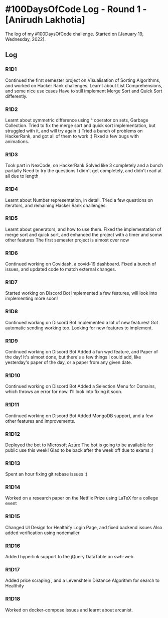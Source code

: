 # #100DaysOfCode Log - Round 1 - [Anirudh Lakhotia]

The log of my #100DaysOfCode challenge. Started on [January 19, Wednesday, 2022].

## Log

### R1D1

Continued the first semester project on Visualisation of Sorting Algorithms, and worked on Hacker Rank challenges.
Learnt about List Comprehensions, and some nice use cases
Have to still implement Merge Sort and Quick Sort differently.

### R1D2

Learnt about symmetric difference using ^ operator on sets, Garbage Collection.
Tried to fix the merge sort and quick sort implementation, but struggled with it, and will try again :(
Tried a bunch of problems on HackerRank, and got all of them to work :)
Fixed a few bugs with animations.

### R1D3

Took part in NexCode, on HackerRank
Solved like 3 completely
and a bunch partially
Need to try the questions I didn't get completely, and didn't read at all due to length

### R1D4

Learnt about Number representation, in detail.
Tried a few questions on iterators, and remaining Hacker Rank challenges.

### R1D5

Learnt about generators, and how to use them.
Fixed the implementation of merge sort and quick sort, and enhanced the project with a timer and somw other features
The first semester project is almost over now

### R1D6

Continued working on Covidash, a covid-19 dashboard.
Fixed a bunch of issues, and updated code to match external changes.

### R1D7

Started working on Discord Bot
Implemented a few features, will look into implementing more soon!

### R1D8

Continued working on Discord Bot
Implemented a lot of new features!
Got automatic sending working too.
Looking for new features to implement.

### R1D9

Continued working on Discord Bot
Added a fun wyd feature, and Paper of the day! It's almost done, but there's a few things I could add, like yesterday's paper of the day, or a paper from any given date.

### R1D10

Continued working on Discord Bot
Added a Selection Menu for Domains, which throws an error for now. I'll look into fixing it soon.

### R1D11

Continued working on Discord Bot
Added MongoDB support, and a few other features and improvements.

### R1D12

Deployed the bot to Microsoft Azure
The bot is going to be available for public use this week!
Glad to be back after the week off due to exams :)

### R1D13

Spent an hour fixing git rebase issues :)

### R1D14

Worked on a research paper on the Netflix Prize using LaTeX for a college event

### R1D15

Changed UI Design for Healthify Login Page, and fixed backend issues
Also added verification using nodemailer

### R1D16

Added hyperlink support to the jQuery DataTable on swh-web

### R1D17

Added price scraping , and a Levenshtein Distance Algorithm for search to Healthify

### R1D18

Worked on docker-compose issues and learnt about arcanist.